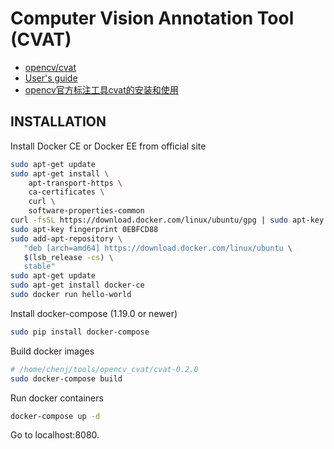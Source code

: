 # Computer Vision Annotation Tool (CVAT)

* [opencv/cvat](https://github.com/opencv/cvat)
* [User's guide](https://github.com/opencv/cvat/blob/develop/cvat/apps/documentation/user_guide.md)
* [opencv官方标注工具cvat的安装和使用](https://blog.csdn.net/minstyrain/article/details/82454991)

## INSTALLATION
Install Docker CE or Docker EE from official site
```bash
sudo apt-get update
sudo apt-get install \
    apt-transport-https \
    ca-certificates \
    curl \
    software-properties-common
curl -fsSL https://download.docker.com/linux/ubuntu/gpg | sudo apt-key add -  
sudo apt-key fingerprint 0EBFCD88  
sudo add-apt-repository \
   "deb [arch=amd64] https://download.docker.com/linux/ubuntu \
   $(lsb_release -cs) \
   stable"
sudo apt-get update   
sudo apt-get install docker-ce
sudo docker run hello-world
```
Install docker-compose (1.19.0 or newer)
```bash
sudo pip install docker-compose
```
Build docker images
```bash
# /home/chenj/tools/opencv_cvat/cvat-0.2.0
sudo docker-compose build
```
Run docker containers
```bash
docker-compose up -d
```
Go to localhost:8080.
